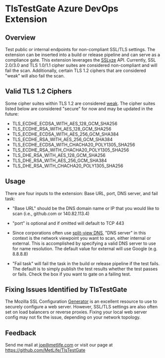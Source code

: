 # TlsTestGate Azure DevOps Extension

## Overview

Test public or internal endpoints for non-compliant SSL/TLS settings. The extension can be inserted into a build or release pipeline and can serve as a compliance gate. This extension leverages the [SSLyze](https://github.com/nabla-c0d3/sslyze) API. Currently, SSL 2.0/3.0 and TLS 1.0/1.1 cipher suites are considered non-compliant and will fail the scan. Additionally, certain TLS 1.2 ciphers that are considered "weak" will also fail the scan.

## Valid TLS 1.2 Ciphers

Some cipher suites within TLS 1.2 are considered [weak](https://blog.qualys.com/product-tech/2019/04/22/zombie-poodle-and-goldendoodle-vulnerabilities#). The cipher suites listed below are considered "secure" for now and may be updated in the future:

* TLS_ECDHE_ECDSA_WITH_AES_128_GCM_SHA256
* TLS_ECDHE_RSA_WITH_AES_128_GCM_SHA256
* TLS_ECDHE_ECDSA_WITH_AES_256_GCM_SHA384
* TLS_ECDHE_RSA_WITH_AES_256_GCM_SHA384
* TLS_ECDHE_ECDSA_WITH_CHACHA20_POLY1305_SHA256
* TLS_ECDHE_RSA_WITH_CHACHA20_POLY1305_SHA256
* TLS_DHE_RSA_WITH_AES_128_GCM_SHA256
* TLS_DHE_RSA_WITH_AES_256_GCM_SHA384
* TLS_DHE_RSA_WITH_CHACHA20_POLY1305_SHA256

## Usage

There are four inputs to the extension: Base URL, port, DNS server, and fail task:

* "Base URL" should be the DNS domain name or IP that you would like to scan (i.e., github.com or 140.82.113.4)

* "port" is optional and if omitted will default to TCP 443

* Since corporations often use [split-view DNS](https://en.wikipedia.org/wiki/Split-horizon_DNS), "DNS server" in this context is the network viewpoint you want to scan, either internal or external. This is accomplished by specifying a valid DNS server to use for name resolution. The default value for external will use Google (e.g. 8.8.8.8)

* "Fail task" will fail the task in the build or release pipeline if the test fails. The default is to simply publish the test results whether the test passes or fails. Check the box if you want to gate on a failing test.

## Fixing Issues Identified by TlsTestGate

The Mozilla SSL Configuration [Generator](https://ssl-config.mozilla.org/) is an excellent resource to use to securely configure a web server. However, SSL/TLS settings are also often set on load balancers or reverse proxies. Fixing your local web server config may not fix the issue, depending on your network topology.

## Feedback

Send me mail at joe@metlife.com or visit our page at https://github.com/MetLife/TlsTestGate
